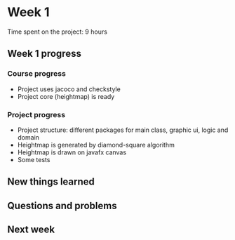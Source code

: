 # Week 1 

Time spent on the project: 9 hours

## Week 1 progress

### Course progress

* Project uses jacoco and checkstyle
* Project core (heightmap) is ready

### Project progress

* Project structure: different packages for main class, graphic ui, logic and domain
* Heightmap is generated by diamond-square algorithm
* Heightmap is drawn on javafx canvas
* Some tests

## New things learned

## Questions and problems

## Next week

